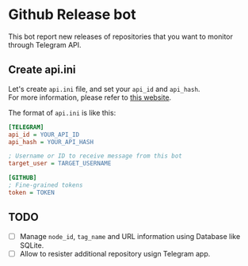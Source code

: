 # Github Release bot

This bot report new releases of repositories that you want to monitor through Telegram API.

## Create api.ini

Let's create `api.ini` file, and set your `api_id` and `api_hash`.  
For more information, please refer to [this website](https://my.telegram.org/auth).

The format of `api.ini` is like this:

```ini
[TELEGRAM]
api_id = YOUR_API_ID
api_hash = YOUR_API_HASH

; Username or ID to receive message from this bot
target_user = TARGET_USERNAME

[GITHUB]
; Fine-grained tokens
token = TOKEN
```

## TODO

- [ ] Manage `node_id`, `tag_name` and URL information using Database like SQLite.
- [ ] Allow to resister additional repository usign Telegram app.
